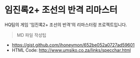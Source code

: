 # 임진록2+ 조선의 반격 리마스터
HQ팀의 게임 '임진록2+ 조선의 반격'의 리마스터링 프로젝트입니다.

> MD 파일 작성팁
* https://gist.github.com/ihoneymon/652be052a0727ad59601
* HTML Code: http://www.umsiko.co.za/links/specchar.html